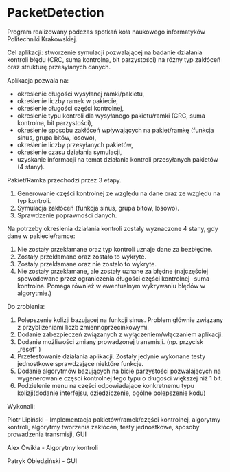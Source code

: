 # PacketDetection
Program realizowany podczas spotkań koła naukowego informatyków Politechniki Krakowskiej.


Cel aplikacji: stworzenie symulacji pozwalającej na badanie działania kontroli błędu 
              (CRC, suma kontrolna, bit parzystości) na różny typ zakłóceń oraz strukturę przesyłanych danych.
              

Aplikacja pozwala na:
- określenie długości wysyłanej ramki/pakietu,
- określenie liczby ramek w pakiecie,
- określenie długości części kontrolnej,
- określenie typu kontroli dla wysyłanego pakietu/ramki (CRC, suma kontrolna, bit parzystości),
- określenie sposobu zakłóceń wpływających na pakiet/ramkę (funkcja sinus, grupa bitów, losowo),
- określenie liczby przesyłanych pakietów,
- określenie czasu działania symulacji,
- uzyskanie informacji na temat działania kontroli przesyłanych pakietów (4 stany).


Pakiet/Ramka przechodzi przez 3 etapy.
1.	Generowanie części kontrolnej ze względu na dane oraz ze względu na typ kontroli.
2.	Symulacja zakłóceń (funkcja sinus, grupa bitów, losowo).
3.	Sprawdzenie poprawności danych.


Na potrzeby określenia działania kontroli zostały wyznaczone 4 stany, gdy dane 
w pakiecie/ramce:
1.	Nie zostały przekłamane oraz typ kontroli uznaje dane za bezbłędne.
2.	Zostały przekłamane oraz zostało to wykryte.
3.	Zostały przekłamane oraz nie zostało to wykryte.
4.	Nie zostały przekłamane, ale zostały uznane za błędne 
(najczęściej spowodowane przez ograniczenia długości części kontrolnej -suma kontrolna. 
Pomaga również w ewentualnym wykrywaniu błędów w algorytmie.)


Do zrobienia:
1. Polepszenie kolizji bazującej na funkcji sinus. Problem głównie związany z przybliżeniami liczb zmiennoprzecinkowymi.
2. Dodanie zabezpieczeń związanych z wyłączeniem/włączaniem aplikacji. 
3. Dodanie możliwości zmiany prowadzonej transmisji. (np. przycisk „reset” )
4. Przetestowanie działania aplikacji. Zostały jedynie wykonane testy jednostkowe sprawdzające niektóre funkcje.
5. Dodanie algorytmów bazujących na bicie parzystości pozwalających na wygenerowanie części kontrolnej tego typu o długości większej niż 1 bit.
6. Podzielenie menu na części odpowiadające konkretnemu typu kolizji(dodanie interfejsu, dziedziczenie, ogólne polepszenie kodu)

Wykonali:

Piotr Lipiński – Implementacja pakietów/ramek/części kontrolnej, algorytmy kontroli, algorytmy tworzenia zakłóceń, testy jednostkowe, 
sposoby prowadzenia transmisji, GUI

Alex Ćwikła - Algorytmy kontroli

Patryk Obiedziński - GUI
